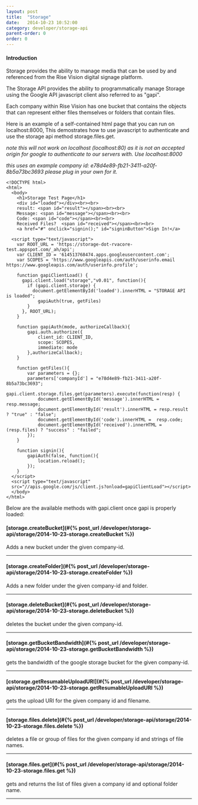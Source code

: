 ```yaml
---
layout: post
title:  "Storage"
date:   2014-10-23 10:52:00
category: developer/storage-api
parent-order: 0
order: 0
---
```


#### Introduction

Storage provides the ability to manage media that can be used by and referenced from the Rise Vision digital signage platform.

The Storage API provides the ability to programmatically manage Storage using the Google API javascript client also referred to as "gapi".

Each company within Rise Vision has one bucket that contains the objects that can represent either files themselves or folders that contain files.

Here is an example of a self-contained html page that you can run on localhost:8000,  This demostrates how to use javascript to authenticate and use the storage api method storage.files.get.

_note this will not work on localhost (localhost:80) as it is not an accepted origin for google to authenticate to our servers with. Use localhost:8000_

_this uses an example company id: e78d4e89-fb21-3411-a20f-8b5a73bc3693 please plug in your own for it._

```
<!DOCTYPE html>
<html>
  <body>
    <h1>Storage Test Page</h1>
    <div id="loaded"></div><br><br>
    result: <span id="result"></span><br><br>
    Message: <span id="message"></span><br><br>
    Code: <span id="code"></span><br><br>
    Received Files?  <span id="received"></span><br><br>
    <a href="#" onclick="signin();" id="signinButton">Sign In!</a>

  <script type="text/javascript">
    var ROOT_URL = 'https://storage-dot-rvacore-test.appspot.com/_ah/api';
    var CLIENT_ID = '614513768474.apps.googleusercontent.com';
    var SCOPES = 'https://www.googleapis.com/auth/userinfo.email https://www.googleapis.com/auth/userinfo.profile';

    function gapiClientLoad() {
      gapi.client.load("storage","v0.01", function(){
        if (gapi.client.storage) {
          document.getElementById('loaded').innerHTML = "STORAGE API is loaded";
            gapiAuth(true, getFiles)
        }
      }, ROOT_URL);
    }

    function gapiAuth(mode, authorizeCallback){
        gapi.auth.authorize({
            client_id: CLIENT_ID,
            scope: SCOPES,
            immediate: mode
        },authorizeCallback);
    }

    function getFiles(){
        var parameters = {};
        parameters['companyId'] = "e78d4e89-fb21-3411-a20f-8b5a73bc3693";
        gapi.client.storage.files.get(parameters).execute(function(resp) {
            document.getElementById('message').innerHTML = resp.message;
            document.getElementById('result').innerHTML = resp.result ? "true" : "false";
            document.getElementById('code').innerHTML =  resp.code;
            document.getElementById('received').innerHTML = (resp.files) ? "success" : "failed";
        });
    }

    function signin(){
        gapiAuth(false, function(){
            location.reload();
        });
    }
  </script>
  <script type="text/javascript" 
  src="//apis.google.com/js/client.js?onload=gapiClientLoad"></script>
  </body>
</html>
```

Below are the available methods with gapi.client once gapi is properly loaded:

#### [storage.createBucket](#{% post_url /developer/storage-api/storage/2014-10-23-storage.createBucket %})

Adds a new bucket under the given company-id.

***

#### [storage.createFolder](#{% post_url /developer/storage-api/storage/2014-10-23-storage.createFolder %})

Adds a new folder under the given company-id and folder.

***

#### [storage.deleteBucket](#{% post_url /developer/storage-api/storage/2014-10-23-storage.deleteBucket %})

deletes the bucket under the given company-id.

***

#### [storage.getBucketBandwidth](#{% post_url /developer/storage-api/storage/2014-10-23-storage.getBucketBandwidth %})

gets the bandwidth of the google storage bucket for the given company-id.

***

#### [cstorage.getResumableUploadURI](#{% post_url /developer/storage-api/storage/2014-10-23-storage.getResumableUploadURI %})

gets the upload URI for the given company id and filename.

***

#### [storage.files.delete](#{% post_url /developer/storage-api/storage/2014-10-23-storage.files.delete %})

deletes a file or group of files for the given company id and strings of file names.

***

#### [storage.files.get](#{% post_url /developer/storage-api/storage/2014-10-23-storage.files.get %})

gets and returns the list of files given a company id and optional folder name.

***
